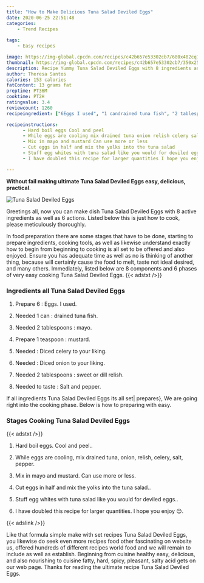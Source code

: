 ```yaml
---
title: "How to Make Delicious Tuna Salad Deviled Eggs"
date: 2020-06-25 22:51:48
categories:
    - Trend Recipes
    
tags:
    - Easy recipes

image: https://img-global.cpcdn.com/recipes/c42b657e53302cb7/680x482cq70/tuna-salad-deviled-eggs-recipe-main-photo.jpg
thumbnail: https://img-global.cpcdn.com/recipes/c42b657e53302cb7/350x250cq70/tuna-salad-deviled-eggs-recipe-main-photo.jpg
description: Recipe Yummy Tuna Salad Deviled Eggs with 8 ingredients and 6 stages of easy cooking.
author: Theresa Santos
calories: 153 calories
fatContent: 13 grams fat
preptime: PT36M
cooktime: PT2H
ratingvalue: 3.4
reviewcount: 1260
recipeingredient: ["6Eggs I used", "1 candrained tuna fish", "2 tablespoonsmayo", "1 teaspoonmustard", "Diced celery to your liking", "Diced onion to your liking", "2 tablespoonssweet or dill relish", "to tasteSalt and pepper"]

recipeinstructions: 
      - Hard boil eggs Cool and peel 
      - While eggs are cooling mix drained tuna onion relish celery salt pepper 
      - Mix in mayo and mustard Can use more or less 
      - Cut eggs in half and mix the yolks into the tuna salad 
      - Stuff egg whites with tuna salad like you would for deviled eggs 
      - I have doubled this recipe for larger quantities I hope you enjoy 

---
```




**Without fail making ultimate Tuna Salad Deviled Eggs easy, delicious, practical**. 


![Tuna Salad Deviled Eggs](https://img-global.cpcdn.com/recipes/c42b657e53302cb7/680x482cq70/tuna-salad-deviled-eggs-recipe-main-photo.jpg "Tuna Salad Deviled Eggs")




Greetings all, now you can make dish Tuna Salad Deviled Eggs with 8 active ingredients as well as 6 actions. Listed below this is just how to cook, please meticulously thoroughly.

In food preparation there are some stages that have to be done, starting to prepare ingredients, cooking tools, as well as likewise understand exactly how to begin from beginning to cooking is all set to be offered and also enjoyed. Ensure you has adequate time as well as no is thinking of another thing, because will certainly cause the food to melt, taste not ideal desired, and many others. Immediately, listed below are 8 components and 6 phases of very easy cooking Tuna Salad Deviled Eggs.
{{< adstxt />}}

### Ingredients all Tuna Salad Deviled Eggs


1. Prepare 6 : Eggs. I used.

1. Needed 1 can : drained tuna fish.

1. Needed 2 tablespoons : mayo.

1. Prepare 1 teaspoon : mustard.

1. Needed  : Diced celery to your liking.

1. Needed  : Diced onion to your liking.

1. Needed 2 tablespoons : sweet or dill relish.

1. Needed to taste : Salt and pepper.



If all ingredients Tuna Salad Deviled Eggs its all set| prepares}, We are going right into the cooking phase. Below is how to preparing with easy.

### Stages Cooking Tuna Salad Deviled Eggs

{{< adstxt />}}


1. Hard boil eggs. Cool and peel..



1. While eggs are cooling, mix drained tuna, onion, relish, celery, salt, pepper.



1. Mix in mayo and mustard. Can use more or less.



1. Cut eggs in half and mix the yolks into the tuna salad..



1. Stuff egg whites with tuna salad like you would for deviled eggs..



1. I have doubled this recipe for larger quantities. I hope you enjoy 😊.





{{< adslink />}}

Like that formula simple make with set recipes Tuna Salad Deviled Eggs, you likewise do seek even more recipes food other fascinating on website us, offered hundreds of different recipes world food and we will remain to include as well as establish. Beginning from cuisine healthy easy, delicious, and also nourishing to cuisine fatty, hard, spicy, pleasant, salty acid gets on our web page. Thanks for reading the ultimate recipe Tuna Salad Deviled Eggs.
